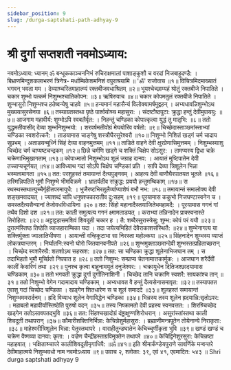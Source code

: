 ```yaml
---
sidebar_position: 9
slug: /durga-saptshati-path-adhyay-9
---
```

# श्री दुर्गा सप्तशती नवमोऽध्याय:

नवमोऽध्याय:
ध्यानम्
ॐ बन्धूककाञ्चननिभं रुचिराक्षमालां
पाशाङ्कुशौ च वरदां निजबाहुदण्डै: ।
बिभ्राणमिन्दुशकलाभरणं त्रिनेत्र-
मर्धाम्बिकेशमनिशं वपुराश्रयामि  ॥
'ॐ' राजोवाच ॥१॥
विचित्रमिदमाख्यातं भगवन् भवता मम ।
देव्याश्र्चरितमाहात्म्यं रक्तबीजवधाश्रितम् ॥२॥
भूयश्‍चेच्छाम्यहं श्रोतुं रक्तबीजे निपातिते ।
चकार शुम्भो यत्कर्म निशुम्भश्‍चातिकोपन: ॥३॥
ऋषिरुवाच ॥४॥
चकार कोपमतुलं रक्तबीजे निपातिते ।
शुम्भासुरो निशुम्भश्‍च हतेष्वन्येषु चाहवे ॥५॥
हन्यमानं महासैन्यं विलोक्यामर्षमुद्वहन् ।
अभ्यधावन्निशुम्भोऽथ मुख्ययासुरसेनया ॥६॥
तस्याग्रतस्तथा पृष्ठे पार्श्‍वयोश्र्च महासुरा: ।
संदष्टौष्ठपुटा: क्रुद्धा हन्तुं देवीमुपाययु: ॥७॥
आजगाम महावीर्य: शुम्भोऽपि स्वबलैर्वृत: ।
निहन्तुं चण्डिका कोपात्कृत्वा युद्धं तु मातृभि: ॥८॥
ततो युद्धमतीवासीद् देव्या शुम्भनिशुम्भयो: ।
शरवर्षमतीवोग्रं मेघयोरिव वर्षतो: ॥९॥
चिच्छेदास्ताञ्छरांस्ताभ्यां चण्डिका स्वशरोत्करै: ।
ताडयामास चाङ्‌गेषु शस्त्रौघैरसुरेश्‍वरौ ॥१०॥
निशुम्भो निशितं खड्‌गं चर्म चादाय सुप्रभम् ।
अताडयन्मूर्ध्नि सिंहं देव्या वाहनमुत्तमम् ॥११॥
ताडिते वाहने देवी क्षुरप्रेणासिमुत्तमम् ।
निशुम्भस्याशु चिच्छेद चर्म चाप्यष्टचन्द्रकम् ॥१२॥
छिन्ने चर्मणि खड्‌गे च शक्तिं चिक्षेप सोऽसुर: ।
तामप्यस्य द्विधा चक्रे चक्रेणाभिमुखागताम् ॥१३॥
कोपाध्मातो निशुम्भोऽथ शूलं जग्राह दानव: ।
आयातं मुष्टिपातेन देवी तच्चाप्यचूर्णयत् ॥१४॥
आविध्याथ गदां सोऽपि चिक्षेप चण्डिकां प्रति ।
सापि देव्या त्रिशूलेन भिन्ना भस्मत्वमागता ॥१५॥
तत: परशुहस्तं तमायान्तं दैत्यपुङ्‌गवम् ।
आहत्य देवी बाणौघैरपातयत भूतले ॥१६॥
तस्मिन्निपतिते भूमौ निशुम्भे भीमविक्रमे ।
भ्रातर्यतीव संक्रुद्ध: प्रययौ हन्तुमम्बिकाम् ॥१७॥
स रथस्थस्तथात्युच्चैर्गृहीतपरमायुधै: ।
भुजैरष्टभिरतुलैर्व्याप्याशेषं बभौ नभ: ॥१८॥
तमायान्तं समालोक्य देवी शङ्‌खमवादयत् ।
ज्याशब्दं चापि धनुषश्‍चकारातीव दु:सहम् ॥१९॥
पूरयामास ककुभो निजघण्टास्वनेन च ।
समस्तदैत्यसैन्यानां तेजोवधविधायिना ॥२०॥
तत: सिंहो महानादैस्तयाजितेभमहामदै: ।
पूरयामास गगनं गां तथैव दिशो दश ॥२१॥
तत: काली समुत्पत्य गगनं क्ष्मामताडयत् ।
कराभ्यां तन्निनादेन प्राक्स्वनास्ते तिरोहिता: ॥२२॥
अट्टाट्टहासमशिवं शिवदूती चकार ह ।
तै: शब्दैरसुरास्त्रेसु: शुम्भ: कोपं परं ययौ ॥२३॥
दुरात्मंस्तिष्ठ तिष्ठेति व्याजहाराम्बिका यदा ।
तदा जयेत्यभिहितं देवैराकाशसंस्थितै: ॥२४॥
शुम्भेनागत्य या शक्तिर्मुक्ता ज्वालातिभीषणा ।
आयान्ती वन्हिकूटाभा सा निरस्ता महोल्कया ॥२५॥
सिंहनादेन शुम्भस्य व्याप्तं लोकत्रयान्तरम् ।
निर्घातनि:स्वनो घोरो जितवानवनीपते ॥२६॥
शुम्भमुक्ताञ्छरान्‍देवी शुम्भस्तत्प्रहिताच्छरान् ।
चिच्छेद स्वशरैरुग्रै: शतशोऽथ सहस्रश: ॥२७॥
तत: सा चण्डिका क्रुद्धा शूलेनाभिजघान तम् ।
स तदाभिहतो भूमौ मूर्च्छितो निपपात ह ॥२८॥
ततो निशुम्भ: सम्प्राप्य चेतनामात्तकार्मुक: ।
आजघान शरैर्देवीं कालीं केसरिणं तथा ॥२९॥
पुनश्‍च कृत्वा बाहूनामयुतं दनुजेश्‍वर: ।
चक्रायुधेन दितिजश्‍छादयामास चण्डिकाम् ॥३०॥
ततो भगवती क्रुद्धा दुर्गा दुर्गातिनाशिनी ।
चिच्छेद तानि चक्राणि स्वशरै: सायकांश्‍च तान् ॥३१॥
ततो निशुम्भो वेगेन गदामादाय चण्डिकाम् ।
अभ्यधावत वै हन्तुं दैत्यसेनासमावृत: ॥३२॥
तस्यापतत एवाशु गदां चिच्छेद चण्डिका ।
खड्‌गेन शितधारेण स च शूलं समाददे ॥३३॥
शूलहस्तं समायान्तं निशुम्भममरार्दनम् ।
ह्रदि विव्याध शूलेन वेगाविद्धेन चण्डिका ॥३४॥
भिन्नस्य तस्य शूलेन ह्रदयान्नि:सृतोऽपर: ।
महाबलो महावीर्यास्तिष्ठेति पुरुषो वदन् ॥३५॥
तस्य निष्क्रामतो देवी प्रहस्य स्वनवत्तत: ।
शिरश्र्चिच्छेद खड्‌‍गेन ततोऽसावपतद्‌भुवि ॥३६॥
तत: सिंहश्‍चखादोग्रं दंष्ट्राक्षुण्णशिरोधरान् ।
असुरांस्तांस्तथा काली शिवदूती तथापरान् ॥३७॥
कौमारीशक्तिनिर्भिन्ना: केचिन्नेशुर्महासुरा: ।
ब्रह्माणीमन्त्रपूतेन तोयेनान्ये निराकृता: ॥३८॥
माहेश्‍वरीत्रिशूलेन भिन्ना: पेतुस्तथापरे ।
वाराहीतुन्डघातेन केचिच्चूर्णीकृता भुवि ॥३९॥
खण्डं खण्डं च चक्रेण वैष्णव्या दानवा: कृता: ।
वज्रेण चैन्द्रीहस्ताग्रविमुक्तेन तथापरे ॥४०॥
केचिद्विनेशुरसुरा: केचिन्नष्टा महाहवात् ।
भक्षिताश्र्चापरे कालीशिवदूतीमृगाधिपै: ॥ॐ॥४१॥
इति श्रीमार्कंण्डेयपुराणे सावर्णिके मन्वन्तरे
देवीमाहात्मये
निशुम्भवधो नाम नवमोऽध्याय ॥९॥
उवाच २, श्लोका: ३९, एवं ४१,
एवमादित: ५४३ ॥
<span class='index-text'> Shri durga saptshati adhyay 9</span>
